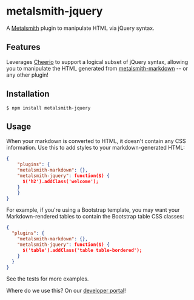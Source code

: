 # metalsmith-jquery

A [Metalsmith](https://github.com/segmentio/metalsmith) plugin to manipulate HTML via jQuery syntax.

## Features

Leverages [Cheerio](https://github.com/cheeriojs/cheerio) to support a logical subset of jQuery syntax, allowing you to manipulate the HTML generated from [metalsmith-markdown](https://github.com/segmentio/metalsmith-markdown) -- or any other plugin!


## Installation

	$ npm install metalsmith-jquery

## Usage

When your markdown is converted to HTML, it doesn't contain any CSS information.  Use this to add styles to your markdown-generated HTML:

```json
{
	"plugins": {
    "metalsmith-markdown": {},
    "metalsmith-jquery": function($) {
      $('h2').addClass('welcome');
    }
	}
}

``` 

For example, if you're using a Bootstrap template, you may want your Markdown-rendered tables to contain the Bootstrap table CSS classes:

```json
{
  "plugins": {
    "metalsmith-markdown": {},
    "metalsmith-jquery": function($) {
      $('table').addClass('table table-bordered');
    }
  }
}

``` 

See the tests for more examples.

Where do we use this?  On our [developer portal](http://developer.manheim.com)!